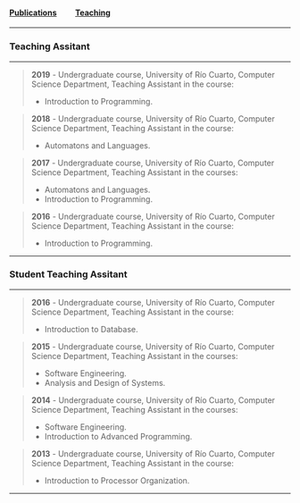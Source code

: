 #### [Publications](/publications)&nbsp;   &nbsp;   &nbsp;   &nbsp;   &nbsp; [Teaching](/teaching)&nbsp;   &nbsp;   &nbsp;   &nbsp;   &nbsp;   

---

### Teaching Assitant

---

> **2019** - Undergraduate course, University of Río Cuarto, Computer Science Department,
> Teaching Assistant in the course:
> - Introduction to Programming.

> **2018** - Undergraduate course, University of Río Cuarto, Computer Science Department,
> Teaching Assistant in the course:
> - Automatons and Languages.

> **2017** - Undergraduate course, University of Río Cuarto, Computer Science Department,
> Teaching Assistant in the courses: 
> - Automatons and Languages.
> - Introduction to Programming.

> **2016** - Undergraduate course, University of Río Cuarto, Computer Science Department,
> Teaching Assistant in the course:
> - Introduction to Programming.

---

### Student Teaching Assitant

---

> **2016** - Undergraduate course, University of Río Cuarto, Computer Science Department,
> Teaching Assistant in the course:
> - Introduction to Database.

> **2015** - Undergraduate course, University of Río Cuarto, Computer Science Department,
> Teaching Assistant in the courses:
> - Software Engineering.
> - Analysis and Design of Systems.

> **2014** - Undergraduate course, University of Río Cuarto, Computer Science Department,
> Teaching Assistant in the courses:
> - Software Engineering.
> - Introduction to Advanced Programming.

> **2013** - Undergraduate course, University of Río Cuarto, Computer Science Department,
> Teaching Assistant in the course:
> - Introduction to Processor Organization.

---